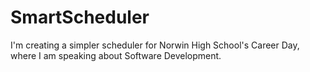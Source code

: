 # SmartScheduler
I'm creating a simpler scheduler for Norwin High School's Career Day, where I am speaking about Software Development.
